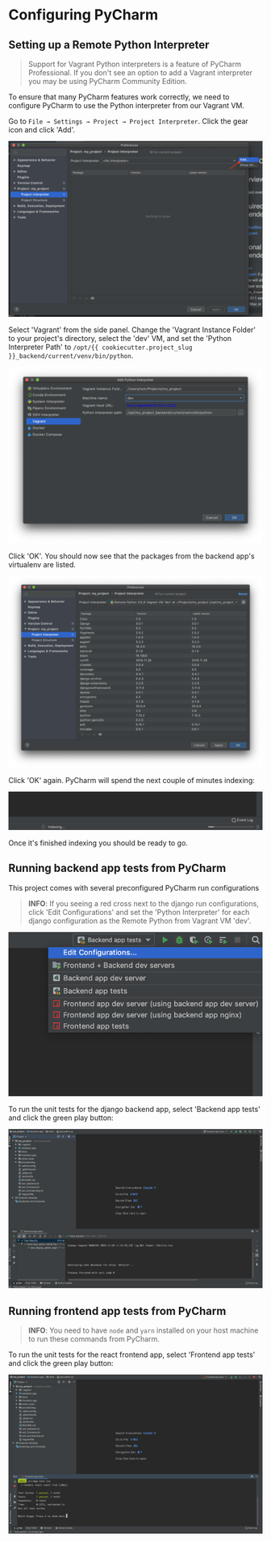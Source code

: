 # Configuring PyCharm

## Setting up a Remote Python Interpreter

> Support for Vagrant Python interpreters is a feature of PyCharm Professional.
> If you don't see an option to add a Vagrant interpreter you may be using
> PyCharm Community Edition.

To ensure that many PyCharm features work correctly, we need to configure PyCharm to use
the Python interpreter from our Vagrant VM.

Go to `File → Settings → Project → Project Interpreter`. Click the gear icon and click 'Add'.

![Add Project Interpreter](images/add-project-interpreter.png "Add Project Interpreter")

Select 'Vagrant' from the side panel. Change the 'Vagrant Instance Folder' to your
project's directory, select the 'dev' VM, and set the 'Python Interpreter Path' to
`/opt/{{ cookiecutter.project_slug }}_backend/current/venv/bin/python`.

![Configure Vagrant Interpreter](images/configure-vagrant-interpreter.png "Configure Vagrant Interpreter")

Click 'OK'. You should now see that the packages from the backend app's virtualenv are
listed.

![Vagrant Interpreter](images/vagrant-interpreter.png "Vagrant Interpreter")

Click 'OK' again. PyCharm will spend the next couple of minutes indexing:

![PyCharm Indexing](images/pycharm-indexing.png "PyCharm Indexing")

Once it's finished indexing you should be ready to go.

## Running backend app tests from PyCharm

This project comes with several preconfigured PyCharm run configurations

> **INFO**: If you seeing a red cross next to the django run configurations,
> click 'Edit Configurations' and set the 'Python Interpreter' for each
> django configuration as the Remote Python from Vagrant VM 'dev'.

![PyCharm Run Configurations](images/pycharm-run-configurations.png "PyCharm Run Configurations")

To run the unit tests for the django backend app, select 'Backend app tests' and
click the green play button:

![Backend App Tests](images/backend-app-tests.png "Backend App Tests")

## Running frontend app tests from PyCharm

> **INFO**: You need to have `node` and `yarn` installed on your host machine to
> run these commands from PyCharm.

To run the unit tests for the react frontend app, select 'Frontend app tests' and
click the green play button:

![Frontend App Tests](images/frontend-app-tests.png "Frontend App Tests")

